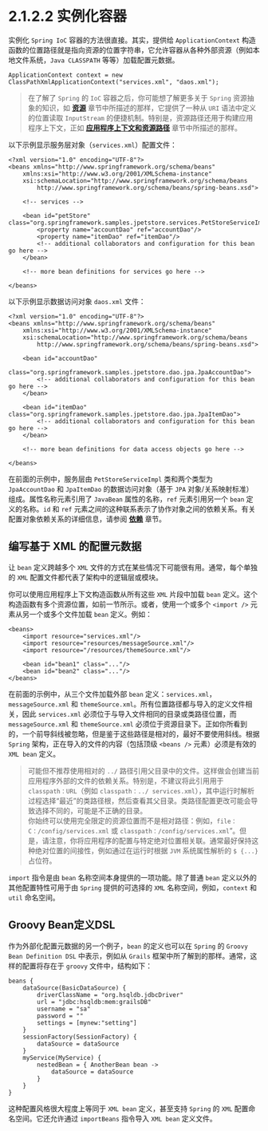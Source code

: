 # 2.1.2.2 实例化容器

实例化 `Spring IoC` 容器的方法很直接。其实，提供给 `ApplicationContext` 构造函数的位置路径就是指向资源的位置字符串，它允许容器从各种外部资源（例如本地文件系统，`Java CLASSPATH` 等等）加载配置元数据。

`ApplicationContext context = new ClassPathXmlApplicationContext("services.xml", "daos.xml");`

> 在了解了 `Spring` 的 `IoC` 容器之后，你可能想了解更多关于 `Spring` 资源抽象的知识，如 [**资源**](2.1.2.2-shi-li-hua-rong-qi.md) 章节中所描述的那样，它提供了一种从 `URI` 语法中定义的位置读取 `InputStream` 的便捷机制。特别是，资源路径还用于构建应用程序上下文，正如 [**应用程序上下文和资源路径**](2.1.2.2-shi-li-hua-rong-qi.md) 章节中所描述的那样。

以下示例显示服务层对象（`services.xml`）配置文件：

```markup
<?xml version="1.0" encoding="UTF-8"?>
<beans xmlns="http://www.springframework.org/schema/beans"
    xmlns:xsi="http://www.w3.org/2001/XMLSchema-instance"
    xsi:schemaLocation="http://www.springframework.org/schema/beans
        http://www.springframework.org/schema/beans/spring-beans.xsd">

    <!-- services -->

    <bean id="petStore" class="org.springframework.samples.jpetstore.services.PetStoreServiceImpl">
        <property name="accountDao" ref="accountDao"/>
        <property name="itemDao" ref="itemDao"/>
        <!-- additional collaborators and configuration for this bean go here -->
    </bean>

    <!-- more bean definitions for services go here -->

</beans>
```

以下示例显示数据访问对象 `daos.xml` 文件：

```markup
<?xml version="1.0" encoding="UTF-8"?>
<beans xmlns="http://www.springframework.org/schema/beans"
    xmlns:xsi="http://www.w3.org/2001/XMLSchema-instance"
    xsi:schemaLocation="http://www.springframework.org/schema/beans
        http://www.springframework.org/schema/beans/spring-beans.xsd">

    <bean id="accountDao"
        class="org.springframework.samples.jpetstore.dao.jpa.JpaAccountDao">
        <!-- additional collaborators and configuration for this bean go here -->
    </bean>

    <bean id="itemDao" class="org.springframework.samples.jpetstore.dao.jpa.JpaItemDao">
        <!-- additional collaborators and configuration for this bean go here -->
    </bean>

    <!-- more bean definitions for data access objects go here -->

</beans>
```

在前面的示例中，服务层由 `PetStoreServiceImpl` 类和两个类型为 `JpaAccountDao` 和 `JpaItemDao` 的数据访问对象（基于 `JPA` 对象/关系映射标准）组成。属性名称元素引用了 `JavaBean` 属性的名称，`ref` 元素引用另一个 `bean` 定义的名称。`id` 和 `ref` 元素之间的这种联系表示了协作对象之间的依赖关系。有关配置对象依赖关系的详细信息，请参阅 [**依赖**](2.1.2.2-shi-li-hua-rong-qi.md) 章节。

## 编写基于 XML 的配置元数据

让 `bean` 定义跨越多个 `XML` 文件的方式在某些情况下可能很有用。通常，每个单独的 `XML` 配置文件都代表了架构中的逻辑层或模块。

你可以使用应用程序上下文构造函数从所有这些 `XML` 片段中加载 `bean` 定义。这个构造函数有多个资源位置，如前一节所示。或者，使用一个或多个 `<import />` 元素从另一个或多个文件加载 `bean` 定义。例如：

```markup
<beans>
    <import resource="services.xml"/>
    <import resource="resources/messageSource.xml"/>
    <import resource="/resources/themeSource.xml"/>

    <bean id="bean1" class="..."/>
    <bean id="bean2" class="..."/>
</beans>
```

在前面的示例中，从三个文件加载外部 `bean` 定义：`services.xml`，`messageSource.xml` 和 `themeSource.xml`。所有位置路径都与导入的定义文件相关，因此 `services.xml` 必须位于与导入文件相同的目录或类路径位置，而 `messageSource.xml` 和 `themeSource.xml` 必须位于资源目录下。正如你所看到的，一个前导斜线被忽略，但是鉴于这些路径是相对的，最好不要使用斜线。根据 `Spring` 架构，正在导入的文件的内容（包括顶级 `<beans />` 元素）必须是有效的 `XML bean` 定义。

> 可能但不推荐使用相对的 `../` 路径引用父目录中的文件。这样做会创建当前应用程序外部的文件的依赖关系。特别是，不建议将此引用用于 `classpath：URL`（例如 `classpath：../ services.xml`），其中运行时解析过程选择“最近”的类路径根，然后查看其父目录。类路径配置更改可能会导致选择不同的，可能是不正确的目录。  
>  你始终可以使用完全限定的资源位置而不是相对路径：例如，`file：C：/config/services.xml` 或 `classpath：/config/services.xml`”。但是，请注意，你将应用程序的配置与特定绝对位置相关联。通常最好保持这种绝对位置的间接性，例如通过在运行时根据 `JVM` 系统属性解析的 `$ {...}` 占位符。

`import` 指令是由 `bean` 名称空间本身提供的一项功能。除了普通 `bean` 定义以外的其他配置特性可用于由 `Spring` 提供的可选择的 `XML` 名称空间，例如，`context` 和 `util` 命名空间。

## Groovy Bean定义DSL

作为外部化配置元数据的另一个例子，`bean` 的定义也可以在 `Spring` 的 `Groovy Bean Definition DSL` 中表示，例如从 `Grails` 框架中所了解到的那样。通常，这样的配置将存在于 `groovy` 文件中，结构如下：

```text
beans {
    dataSource(BasicDataSource) {
        driverClassName = "org.hsqldb.jdbcDriver"
        url = "jdbc:hsqldb:mem:grailsDB"
        username = "sa"
        password = ""
        settings = [mynew:"setting"]
    }
    sessionFactory(SessionFactory) {
        dataSource = dataSource
    }
    myService(MyService) {
        nestedBean = { AnotherBean bean ->
            dataSource = dataSource
        }
    }
}
```

这种配置风格很大程度上等同于 `XML bean` 定义，甚至支持 `Spring` 的 `XML` 配置命名空间。它还允许通过 `importBeans` 指令导入 `XML bean` 定义文件。

